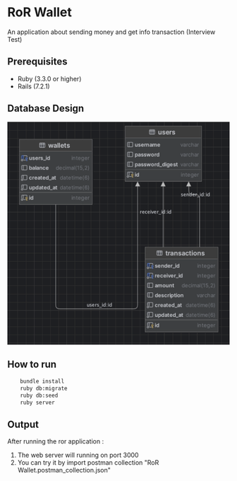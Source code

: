 # RoR Wallet

An application about sending money and get info transaction (Interview Test)

## Prerequisites
- Ruby (3.3.0 or higher)
- Rails (7.2.1)


## Database Design
![Alt text](db_diagram.png "Database Diagram")

## How to run

```
    bundle install
    ruby db:migrate
    ruby db:seed
    ruby server
```

## Output

After running the ror application :
1. The web server will running on port 3000
2. You can try it by import postman collection "RoR Wallet.postman_collection.json"
